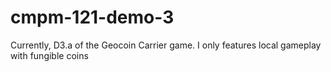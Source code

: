 # cmpm-121-demo-3

Currently, D3.a of the Geocoin Carrier game. I only features local gameplay with fungible coins